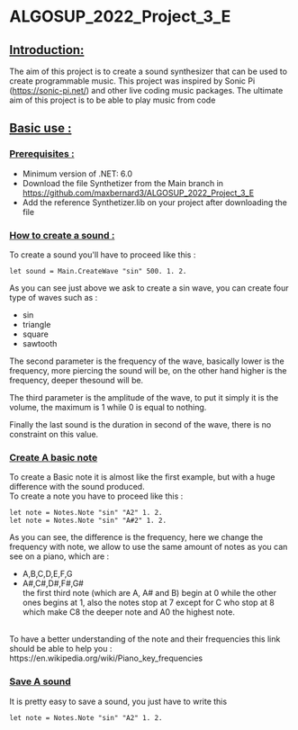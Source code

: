 # ALGOSUP_2022_Project_3_E
## <ins>Introduction:
The aim of this project is to create a sound synthesizer that can be used to create programmable music. This project was inspired by Sonic Pi (https://sonic-pi.net/) and other live coding music packages. The ultimate aim of this project is to be able to play music from code

## <ins>Basic use :

### <ins> Prerequisites : 
- Minimum version of .NET: 6.0 
- Download the file Synthetizer from the Main branch in https://github.com/maxbernard3/ALGOSUP_2022_Project_3_E
- Add the reference Synthetizer.lib on your project after downloading the file

### <ins> How to create a sound :

To create a sound you'll have to proceed like this :


```f#
let sound = Main.CreateWave "sin" 500. 1. 2.
```

As you can see just above we ask to create a sin wave, you can create four type of waves such as :
- sin
- triangle
- square
- sawtooth

The second parameter is the frequency of the wave, basically lower is the frequency, more piercing the sound will be, on the other hand higher is the frequency, deeper thesound will be.

The third parameter is the amplitude of the wave, to put it simply it is the volume, the maximum is 1 while 0 is equal to nothing.

Finally the last sound is the duration in second of the wave, there is no constraint on this value.

### <ins> Create A basic note

To create a Basic note it is almost like the first example, but with a huge difference with the sound produced.<br>
To create a note you have to proceed like this :
```f#
let note = Notes.Note "sin" "A2" 1. 2.
let note = Notes.Note "sin" "A#2" 1. 2.

```
As you can see, the difference is the frequency, here we change the frequency with note, we allow to use the same amount of notes as you can see on a piano, which are :
- A,B,C,D,E,F,G
- A#,C#,D#,F#,G#<br>
the first third note (which are A, A# and B) begin at 0 while the other ones begins at 1, also the notes stop at 7 except for C who stop at 8 which make C8 the deeper note and A0 the highest note.
<br>
To have a better understanding of the note and their frequencies this link should be able to help you : https://en.wikipedia.org/wiki/Piano_key_frequencies

### <ins> Save A sound

It is pretty easy to save a sound, you just have to write this
```f#
let note = Notes.Note "sin" "A2" 1. 2.

```